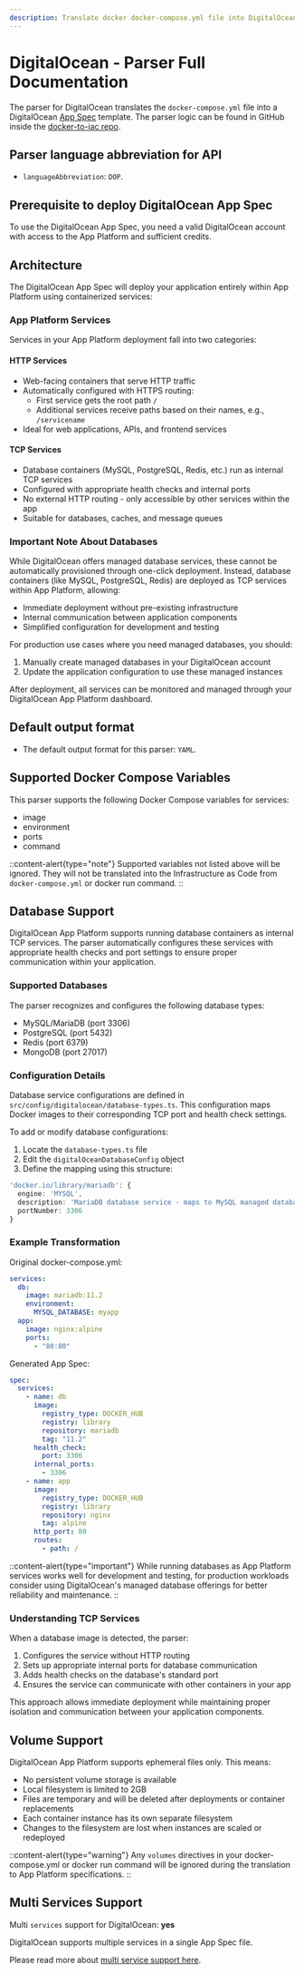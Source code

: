 ```yaml
---
description: Translate docker docker-compose.yml file into DigitalOcean Infrastructure as Code with DeployStack
---
```


# DigitalOcean - Parser Full Documentation

The parser for DigitalOcean translates the `docker-compose.yml` file into a DigitalOcean [App Spec](https://docs.digitalocean.com/products/app-platform/) template. The parser logic can be found in GitHub inside the [docker-to-iac repo](https://github.com/deploystackio/docker-to-iac/blob/main/src/parsers/digitalocean.ts).

## Parser language abbreviation for API

- `languageAbbreviation`: `DOP`.

## Prerequisite to deploy DigitalOcean App Spec

To use the DigitalOcean App Spec, you need a valid DigitalOcean account with access to the App Platform and sufficient credits.

## Architecture

The DigitalOcean App Spec will deploy your application entirely within App Platform using containerized services:

### App Platform Services

Services in your App Platform deployment fall into two categories:

#### HTTP Services

- Web-facing containers that serve HTTP traffic
- Automatically configured with HTTPS routing:
  - First service gets the root path `/`
  - Additional services receive paths based on their names, e.g., `/servicename`
- Ideal for web applications, APIs, and frontend services

#### TCP Services

- Database containers (MySQL, PostgreSQL, Redis, etc.) run as internal TCP services
- Configured with appropriate health checks and internal ports
- No external HTTP routing - only accessible by other services within the app
- Suitable for databases, caches, and message queues

### Important Note About Databases

While DigitalOcean offers managed database services, these cannot be automatically provisioned through one-click deployment. Instead, database containers (like MySQL, PostgreSQL, Redis) are deployed as TCP services within App Platform, allowing:

- Immediate deployment without pre-existing infrastructure
- Internal communication between application components
- Simplified configuration for development and testing

For production use cases where you need managed databases, you should:

1. Manually create managed databases in your DigitalOcean account
2. Update the application configuration to use these managed instances

After deployment, all services can be monitored and managed through your DigitalOcean App Platform dashboard.

## Default output format

- The default output format for this parser: `YAML`.

## Supported Docker Compose Variables

This parser supports the following Docker Compose variables for services:

- image
- environment
- ports
- command

::content-alert{type="note"}
Supported variables not listed above will be ignored. They will not be translated into the Infrastructure as Code from `docker-compose.yml` or docker run command.
::

## Database Support

DigitalOcean App Platform supports running database containers as internal TCP services. The parser automatically configures these services with appropriate health checks and port settings to ensure proper communication within your application.

### Supported Databases

The parser recognizes and configures the following database types:

- MySQL/MariaDB (port 3306)
- PostgreSQL (port 5432)
- Redis (port 6379)
- MongoDB (port 27017)

### Configuration Details

Database service configurations are defined in `src/config/digitalocean/database-types.ts`. This configuration maps Docker images to their corresponding TCP port and health check settings.

To add or modify database configurations:

1. Locate the `database-types.ts` file
2. Edit the `digitalOceanDatabaseConfig` object
3. Define the mapping using this structure:

```typescript
'docker.io/library/mariadb': {
  engine: 'MYSQL',
  description: 'MariaDB database service - maps to MySQL managed database due to compatibility',
  portNumber: 3306
}
```

### Example Transformation

Original docker-compose.yml:

```yaml
services:
  db:
    image: mariadb:11.2
    environment:
      MYSQL_DATABASE: myapp
  app:
    image: nginx:alpine
    ports:
      - "80:80"
```

Generated App Spec:

```yaml
spec:
  services:
    - name: db
      image:
        registry_type: DOCKER_HUB
        registry: library
        repository: mariadb
        tag: "11.2"
      health_check:
        port: 3306
      internal_ports:
        - 3306
    - name: app
      image:
        registry_type: DOCKER_HUB
        registry: library
        repository: nginx
        tag: alpine
      http_port: 80
      routes:
        - path: /
```

::content-alert{type="important"}
While running databases as App Platform services works well for development and testing, for production workloads consider using DigitalOcean's managed database offerings for better reliability and maintenance.
::

### Understanding TCP Services

When a database image is detected, the parser:

1. Configures the service without HTTP routing
2. Sets up appropriate internal ports for database communication
3. Adds health checks on the database's standard port
4. Ensures the service can communicate with other containers in your app

This approach allows immediate deployment while maintaining proper isolation and communication between your application components.

## Volume Support

DigitalOcean App Platform supports ephemeral files only. This means:

- No persistent volume storage is available
- Local filesystem is limited to 2GB
- Files are temporary and will be deleted after deployments or container replacements
- Each container instance has its own separate filesystem
- Changes to the filesystem are lost when instances are scaled or redeployed

::content-alert{type="warning"}
Any `volumes` directives in your docker-compose.yml or docker run command will be ignored during the translation to App Platform specifications.
::

## Multi Services Support

Multi `services` support for DigitalOcean: __yes__

DigitalOcean supports multiple services in a single App Spec file.

Please read more about [multi service support here](/docs/docker-to-iac/multi-services-support.md).
